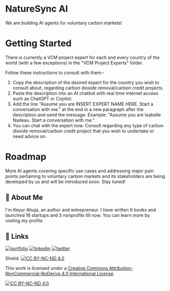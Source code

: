 # NatureSync AI
We are building AI agents for voluntary carbon markets!

# Getting Started
There is currently a VCM project expert for each and every country of the world (with a few exceptions) in the "VCM Project Experts" folder.

Follow these instructions to consult with them:-

1. Copy the description of the desired expert for the country you wish to consult about, regarding carbon dioxide removal/carbon credit projects.
2. Paste the description into an AI chatbot with real time internet access such as ChatGPT or Copilot.
3. Add the line "Assume you are INSERT EXPERT NAME HERE. Start a conversation with me." at the end in a new paragraph after the description and send the message. Example: "Assume you are Isabelle Nadeau. Start a conversation with me."
4. You can chat with the expert now. Consult regarding any type of carbon dioxide removal/carbon credit project that you wish to undertake or need advice on.

# Roadmap
More AI agents covering specific use cases and addressing major pain points pertaining to voluntary carbon markets and its stakeholders are being developed by us and will be introduced soon. Stay tuned! 

## 🚀 About Me
I'm Keyur Ahuja, an author and entrepreneur. I have written 6 books and launched 16 startups and 5 nonprofits till now. You can learn more by visiting my profile.

## 🔗 Links
[![portfolio](https://img.shields.io/badge/my_portfolio-000?style=for-the-badge&logo=ko-fi&logoColor=white)](https://keyurahuja.com/)
[![linkedin](https://img.shields.io/badge/linkedin-0A66C2?style=for-the-badge&logo=linkedin&logoColor=white)](https://www.linkedin.com/in/keyur-ahuja/)
[![twitter](https://img.shields.io/badge/twitter-1DA1F2?style=for-the-badge&logo=twitter&logoColor=white)](https://twitter.com/KeyurAhuja)

Shield: [![CC BY-NC-ND 4.0][cc-by-nc-nd-shield]][cc-by-nc-nd]

This work is licensed under a
[Creative Commons Attribution-NonCommercial-NoDerivs 4.0 International License][cc-by-nc-nd].

[![CC BY-NC-ND 4.0][cc-by-nc-nd-image]][cc-by-nc-nd]

[cc-by-nc-nd]: http://creativecommons.org/licenses/by-nc-nd/4.0/
[cc-by-nc-nd-image]: https://licensebuttons.net/l/by-nc-nd/4.0/88x31.png
[cc-by-nc-nd-shield]: https://img.shields.io/badge/License-CC%20BY--NC--ND%204.0-lightgrey.svg
